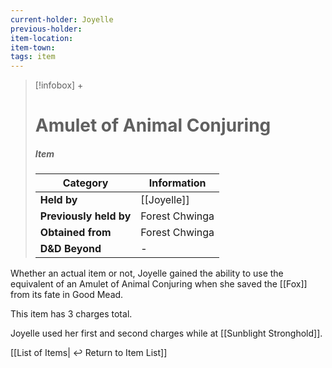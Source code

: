 ```yaml
---
current-holder: Joyelle
previous-holder: 
item-location:
item-town:
tags: item
---
```


> [!infobox] +
> # Amulet of Animal Conjuring
> ##### Item
> | Category | Information |
> | ---- | ---- |
> | **Held by** | [[Joyelle]] |
> | **Previously held by** | Forest Chwinga |
> | **Obtained from** | Forest Chwinga |
> | **D&D Beyond** | - |

Whether an actual item or not, Joyelle gained the ability to use the equivalent of an Amulet of Animal Conjuring when she saved the [[Fox]] from its fate in Good Mead. 

This item has 3 charges total.

Joyelle used her first and second charges while at [[Sunblight Stronghold]].

[[List of Items| ↩️ Return to Item List]]